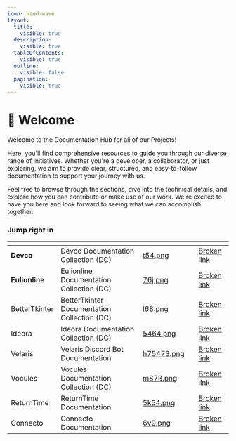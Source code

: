 ```yaml
---
icon: hand-wave
layout:
  title:
    visible: true
  description:
    visible: true
  tableOfContents:
    visible: true
  outline:
    visible: false
  pagination:
    visible: true
---
```


# 👋 Welcome

Welcome to the Documentation Hub for all of our Projects!

Here, you'll find comprehensive resources to guide you through our diverse range of initiatives. Whether you're a developer, a collaborator, or just exploring, we aim to provide clear, structured, and easy-to-follow documentation to support your journey with us.

Feel free to browse through the sections, dive into the technical details, and explore how you can contribute or make use of our work. We're excited to have you here and look forward to seeing what we can accomplish together.

### Jump right in

<table data-view="cards"><thead><tr><th></th><th></th><th data-hidden data-card-cover data-type="files"></th><th data-hidden></th><th data-hidden data-card-target data-type="content-ref"></th></tr></thead><tbody><tr><td><strong>Devco</strong></td><td>Devco Documentation Collection (DC)</td><td><a href=".gitbook/assets/t54.png">t54.png</a></td><td></td><td><a href="broken-reference">Broken link</a></td></tr><tr><td><strong>Eulionline</strong></td><td>Eulionline Documentation Collection (DC)</td><td><a href=".gitbook/assets/76j.png">76j.png</a></td><td></td><td><a href="broken-reference">Broken link</a></td></tr><tr><td>BetterTkinter</td><td>BetterTkinter Documentation Collection (DC)</td><td><a href=".gitbook/assets/l68.png">l68.png</a></td><td></td><td><a href="broken-reference">Broken link</a></td></tr><tr><td>Ideora</td><td>Ideora Documentation Collection (DC)</td><td><a href=".gitbook/assets/5464.png">5464.png</a></td><td></td><td><a href="broken-reference">Broken link</a></td></tr><tr><td>Velaris</td><td>Velaris Discord Bot Documentation</td><td><a href=".gitbook/assets/h75473.png">h75473.png</a></td><td></td><td><a href="broken-reference">Broken link</a></td></tr><tr><td>Vocules</td><td>Vocules Documentation Collection (DC)</td><td><a href=".gitbook/assets/m87ß.png">m87ß.png</a></td><td></td><td><a href="broken-reference">Broken link</a></td></tr><tr><td>ReturnTime</td><td>ReturnTime Documentation</td><td><a href=".gitbook/assets/5k54.png">5k54.png</a></td><td></td><td><a href="broken-reference">Broken link</a></td></tr><tr><td>Connecto</td><td>Connecto Documentation</td><td><a href=".gitbook/assets/6v9.png">6v9.png</a></td><td></td><td><a href="broken-reference">Broken link</a></td></tr></tbody></table>
